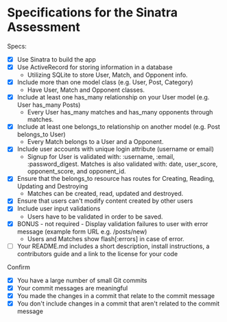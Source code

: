 # Specifications for the Sinatra Assessment

Specs:
- [x] Use Sinatra to build the app
- [x] Use ActiveRecord for storing information in a database
    - Utilizing SQLite to store User, Match, and Opponent info.
- [x] Include more than one model class (e.g. User, Post, Category)
    - Have User, Match and Opponent classes.
- [x] Include at least one has_many relationship on your User model (e.g. User has_many Posts)
    - Every User has_many matches and has_many opponents through matches.
- [x] Include at least one belongs_to relationship on another model (e.g. Post belongs_to User)
    - Every Match belongs to a User and a Opponent.
- [x] Include user accounts with unique login attribute (username or email)
    - Signup for User is validated with: :username, :email, :password_digest. Matches is also validated with: date, user_score, opponent_score, and opponent_id.
- [x] Ensure that the belongs_to resource has routes for Creating, Reading, Updating and Destroying
    - Matches can be created, read, updated and destroyed.
- [x] Ensure that users can't modify content created by other users
- [x] Include user input validations
    - Users have to be validated in order to be saved.
- [x] BONUS - not required - Display validation failures to user with error message (example form URL e.g. /posts/new)
    - Users and Matches show flash[:errors] in case of error.
- [ ] Your README.md includes a short description, install instructions, a contributors guide and a link to the license for your code

Confirm
- [x] You have a large number of small Git commits
- [x] Your commit messages are meaningful
- [x] You made the changes in a commit that relate to the commit message
- [x] You don't include changes in a commit that aren't related to the commit message
